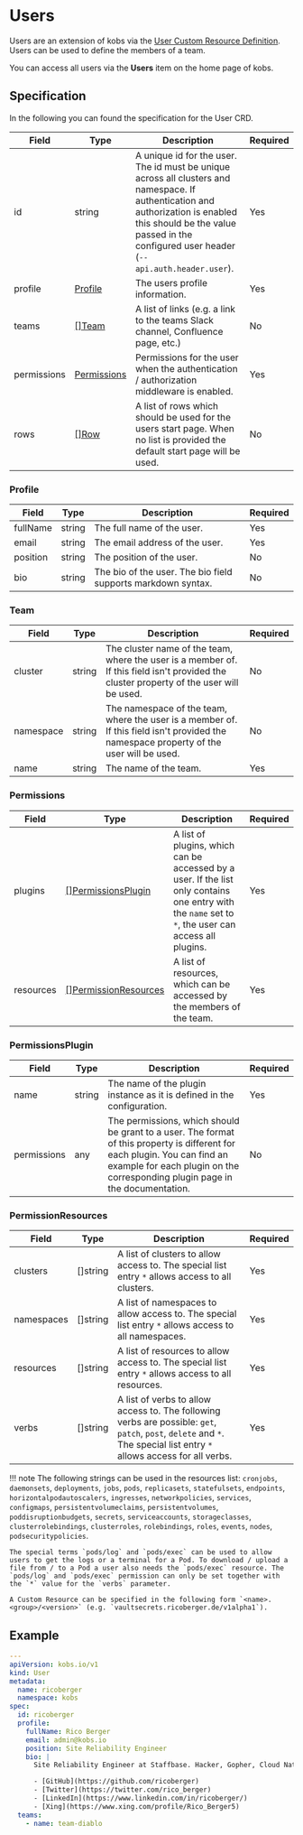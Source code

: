 # Users

Users are an extension of kobs via the [User Custom Resource Definition](https://github.com/kobsio/kobs/blob/main/deploy/kustomize/crds/kobs.io_users.yaml). Users can be used to define the members of a team.

You can access all users via the **Users** item on the home page of kobs.

## Specification

In the following you can found the specification for the User CRD.

| Field | Type | Description | Required |
| ----- | ---- | ----------- | -------- |
| id | string | A unique id for the user. The id must be unique across all clusters and namespace. If authentication and authorization is enabled this should be the value passed in the configured user header (`--api.auth.header.user`). | Yes |
| profile | [Profile](#profile) | The users profile information. | Yes |
| teams | [[]Team](#team) | A list of links (e.g. a link to the teams Slack channel, Confluence page, etc.) | No |
| permissions | [Permissions](#permissions) | Permissions for the user when the authentication / authorization middleware is enabled. | Yes |
| rows | [[]Row](./dashboards.md#row) | A list of rows which should be used for the users start page. When no list is provided the default start page will be used. | No |

### Profile

| Field | Type | Description | Required |
| ----- | ---- | ----------- | -------- |
| fullName | string | The full name of the user. | Yes |
| email | string | The email address of the user. | Yes |
| position | string | The position of the user. | No |
| bio | string | The bio of the user. The bio field supports markdown syntax. | No |

### Team

| Field | Type | Description | Required |
| ----- | ---- | ----------- | -------- |
| cluster | string | The cluster name of the team, where the user is a member of. If this field isn't provided the cluster property of the user will be used. | No |
| namespace | string | The namespace of the team, where the user is a member of. If this field isn't provided the namespace property of the user will be used. | No |
| name | string | The name of the team. | Yes |

### Permissions

| Field | Type | Description | Required |
| ----- | ---- | ----------- | -------- |
| plugins | [[]PermissionsPlugin](#permissionsplugin) | A list of plugins, which can be accessed by a user. If the list only contains one entry with the `name` set to `*`, the user can access all plugins. | Yes |
| resources | [[]PermissionResources](#permissionresources) | A list of resources, which can be accessed by the members of the team. | Yes |

### PermissionsPlugin

| Field | Type | Description | Required |
| ----- | ---- | ----------- | -------- |
| name | string | The name of the plugin instance as it is defined in the configuration. | Yes |
| permissions | any | The permissions, which should be grant to a user. The format of this property is different for each plugin. You can find an example for each plugin on the corresponding plugin page in the documentation. | No |

### PermissionResources

| Field | Type | Description | Required |
| ----- | ---- | ----------- | -------- |
| clusters | []string | A list of clusters to allow access to. The special list entry `*` allows access to all clusters. | Yes |
| namespaces | []string | A list of namespaces to allow access to. The special list entry `*` allows access to all namespaces. | Yes |
| resources | []string | A list of resources to allow access to. The special list entry `*` allows access to all resources. | Yes |
| verbs | []string | A list of verbs to allow access to. The following verbs are possible: `get`, `patch`, `post`, `delete` and `*`. The special list entry `*` allows access for all verbs. | Yes |

!!! note
    The following strings can be used in the resources list: `cronjobs`, `daemonsets`, `deployments`, `jobs`, `pods`, `replicasets`, `statefulsets`, `endpoints`, `horizontalpodautoscalers`, `ingresses`, `networkpolicies`, `services`, `configmaps`, `persistentvolumeclaims`, `persistentvolumes`, `poddisruptionbudgets`, `secrets`, `serviceaccounts`, `storageclasses`, `clusterrolebindings`, `clusterroles`, `rolebindings`, `roles`, `events`, `nodes`, `podsecuritypolicies`.

    The special terms `pods/log` and `pods/exec` can be used to allow users to get the logs or a terminal for a Pod. To download / upload a file from / to a Pod a user also needs the `pods/exec` resource. The `pods/log` and `pods/exec` permission can only be set together with the `*` value for the `verbs` parameter.

    A Custom Resource can be specified in the following form `<name>.<group>/<version>` (e.g. `vaultsecrets.ricoberger.de/v1alpha1`).

## Example

```yaml
---
apiVersion: kobs.io/v1
kind: User
metadata:
  name: ricoberger
  namespace: kobs
spec:
  id: ricoberger
  profile:
    fullName: Rico Berger
    email: admin@kobs.io
    position: Site Reliability Engineer
    bio: |
      Site Reliability Engineer at Staffbase. Hacker, Gopher, Cloud Native Enthusiast.

      - [GitHub](https://github.com/ricoberger)
      - [Twitter](https://twitter.com/rico_berger)
      - [LinkedIn](https://www.linkedin.com/in/ricoberger/)
      - [Xing](https://www.xing.com/profile/Rico_Berger5)
  teams:
    - name: team-diablo
```
